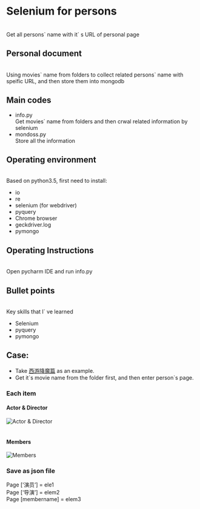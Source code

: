 # Selenium for persons
<br>Get all persons\` name with it\` s URL of personal page
## Personal document
<br>Using movies\` name from folders to collect related persons\` name with speific URL, and then store them into mongodb
<br>
## Main codes
* info.py <br>
Get movies` name from folders and then crwal related information by selenium
* mondoss.py
	<br>  Store all the information



## Operating environment
<br>Based on python3.5, first need to install:
* io
* re
* selenium (for webdriver)
* pyquery
* Chrome browser
* geckdriver.log
* pymongo

## Operating Instructions
<br>Open pycharm IDE and run info.py

## Bullet points
<br>Key skills that I` ve learned
* Selenium
* pyquery
* pymongo

## Case:
* Take [西游降魔篇](http://movie.mtime.com/208325/fullcredits.html) as an example.
* Get it\`s movie name from the folder first, and then enter person\`s page.

### Each item
#### Actor & Director<br>
![](https://github.com/G1704/Test/blob/master/Item.png "Actor & Director")<br>
<br>
#### Members<br>
![](https://github.com/G1704/Test/blob/master/Item2.png "Members")<br>


### Save as json file
Page [‘演员’] = ele1
<br>Page [‘导演’] = elem2
<br>Page [membername] = elem3
